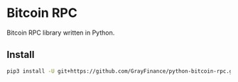 # Bitcoin RPC

Bitcoin RPC library written in Python.

## Install

```bash
pip3 install -U git+https://github.com/GrayFinance/python-bitcoin-rpc.git
```
